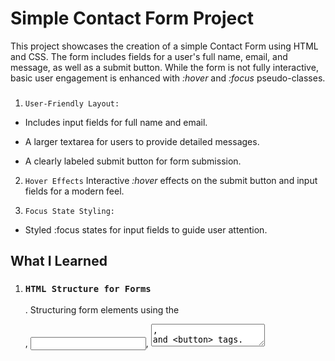 # Simple Contact Form Project 

<Description>

This project showcases the creation of a simple Contact Form using HTML and CSS. The form includes fields for a user's full name, email, and message, as well as a submit button. While the form is not fully interactive, basic user engagement is enhanced with *:hover* and *:focus* pseudo-classes.




### <Features>
1. `User-Friendly Layout:` 

*   Includes input fields for full name and email.

*   A larger textarea for users to provide detailed messages.

*   A clearly labeled submit button for form submission.

2. `Hover Effects` 
Interactive *:hover* effects on the submit button and input fields for a modern feel.

3. `Focus State Styling:` 

*   Styled :focus states for input fields to guide user attention.




## **What I Learned**

1. ### `HTML Structure for Forms`
    .   Structuring form elements using the <form>, <input>, <textarea>, and <button> tags.

    .   Adding *type*, *placeholder*, and *name* attributes for functionality and accessibility.

2. ### `CSS Styling`

    .    Styling input fields and buttons to create a visually cohesive design.

    .   Using *:hover* to create interactive effects when users hover over elements.

    .   Using *:focus* to highlight active form fields for better usability.

    .   Aligning and spacing form elements with Flexbox.


3. ### `Enhancements to Consider`
    .   Adding validation to ensure proper data input (e.g., email format).
    
    .   Including a success or error message after submission.

    .   Implementing backend functionality to process form data.

    




## **Current Limitations**

.   No backend integration; form submissions are not processed.

.   Limited interactivity; no real-time validation or feedback.




## **How to Use This Project**

1. Clone or download the repository.

2. Open the <index.html> file in a browser to view the contact form.
   
3. Modify the placeholder text, labels, or styling directly in the HTML and CSS files as needed.




## **Next Task**

1.	Login Form

2.	Newsletter Subscription Form

3.	Feedback Form

4.	Signup Form with Validation States

5.	Survey Form

6.	Reservation Form

7.	Job Application Form

8.	Search Form with Filters

9.	Payment Form

`Extra Challenges`

•	Themed Forms: Style any form to match a specific theme (e.g., dark mode, minimalist, colorful).

•	Animated Placeholder Form: Create a form where placeholders shift upwards or disappear when the user starts typing.

•	Multi-Step Form (CSS Only): Divide a form into steps and use CSS to show one section at a time.




## **Technologies Used**

- `HTML`: Structured the form input with proper semantic elements.

- `CSS`: Styled the button :hover, and :focus effect effect.


<Feel free to contribute, suggest improvements, or report any issues! ✨🚀